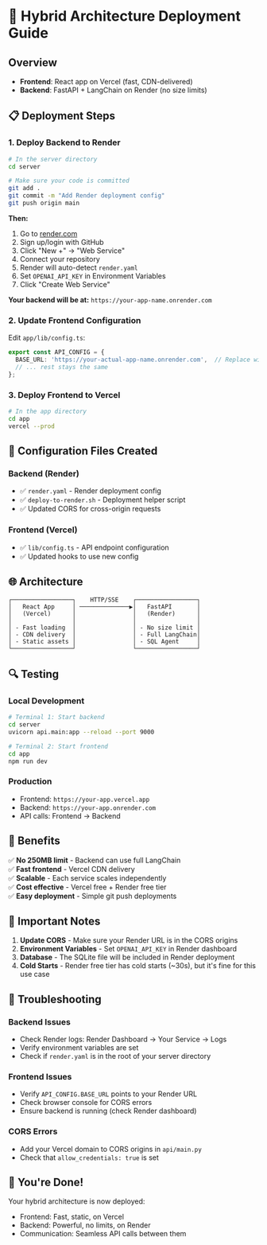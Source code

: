 # 🚀 Hybrid Architecture Deployment Guide

## Overview
- **Frontend**: React app on Vercel (fast, CDN-delivered)
- **Backend**: FastAPI + LangChain on Render (no size limits)

## 📋 Deployment Steps

### 1. Deploy Backend to Render

```bash
# In the server directory
cd server

# Make sure your code is committed
git add .
git commit -m "Add Render deployment config"
git push origin main
```

**Then:**
1. Go to [render.com](https://render.com)
2. Sign up/login with GitHub
3. Click "New +" → "Web Service"
4. Connect your repository
5. Render will auto-detect `render.yaml`
6. Set `OPENAI_API_KEY` in Environment Variables
7. Click "Create Web Service"

**Your backend will be at:** `https://your-app-name.onrender.com`

### 2. Update Frontend Configuration

Edit `app/lib/config.ts`:
```typescript
export const API_CONFIG = {
  BASE_URL: 'https://your-actual-app-name.onrender.com',  // Replace with your Render URL
  // ... rest stays the same
};
```

### 3. Deploy Frontend to Vercel

```bash
# In the app directory
cd app
vercel --prod
```

## 🔧 Configuration Files Created

### Backend (Render)
- ✅ `render.yaml` - Render deployment config
- ✅ `deploy-to-render.sh` - Deployment helper script
- ✅ Updated CORS for cross-origin requests

### Frontend (Vercel)
- ✅ `lib/config.ts` - API endpoint configuration
- ✅ Updated hooks to use new config

## 🌐 Architecture

```
┌─────────────────┐    HTTP/SSE    ┌─────────────────┐
│   React App     │ ──────────────▶│   FastAPI       │
│   (Vercel)      │                │   (Render)      │
│                 │                │                 │
│ - Fast loading  │                │ - No size limit │
│ - CDN delivery  │                │ - Full LangChain│
│ - Static assets │                │ - SQL Agent     │
└─────────────────┘                └─────────────────┘
```

## 🔍 Testing

### Local Development
```bash
# Terminal 1: Start backend
cd server
uvicorn api.main:app --reload --port 9000

# Terminal 2: Start frontend
cd app
npm run dev
```

### Production
- Frontend: `https://your-app.vercel.app`
- Backend: `https://your-app.onrender.com`
- API calls: Frontend → Backend

## 🎯 Benefits

✅ **No 250MB limit** - Backend can use full LangChain  
✅ **Fast frontend** - Vercel CDN delivery  
✅ **Scalable** - Each service scales independently  
✅ **Cost effective** - Vercel free + Render free tier  
✅ **Easy deployment** - Simple git push deployments  

## 🚨 Important Notes

1. **Update CORS** - Make sure your Render URL is in the CORS origins
2. **Environment Variables** - Set `OPENAI_API_KEY` in Render dashboard
3. **Database** - The SQLite file will be included in Render deployment
4. **Cold Starts** - Render free tier has cold starts (~30s), but it's fine for this use case

## 🔧 Troubleshooting

### Backend Issues
- Check Render logs: Render Dashboard → Your Service → Logs
- Verify environment variables are set
- Check if `render.yaml` is in the root of your server directory

### Frontend Issues
- Verify `API_CONFIG.BASE_URL` points to your Render URL
- Check browser console for CORS errors
- Ensure backend is running (check Render dashboard)

### CORS Errors
- Add your Vercel domain to CORS origins in `api/main.py`
- Check that `allow_credentials: true` is set

## 🎉 You're Done!

Your hybrid architecture is now deployed:
- Frontend: Fast, static, on Vercel
- Backend: Powerful, no limits, on Render
- Communication: Seamless API calls between them
